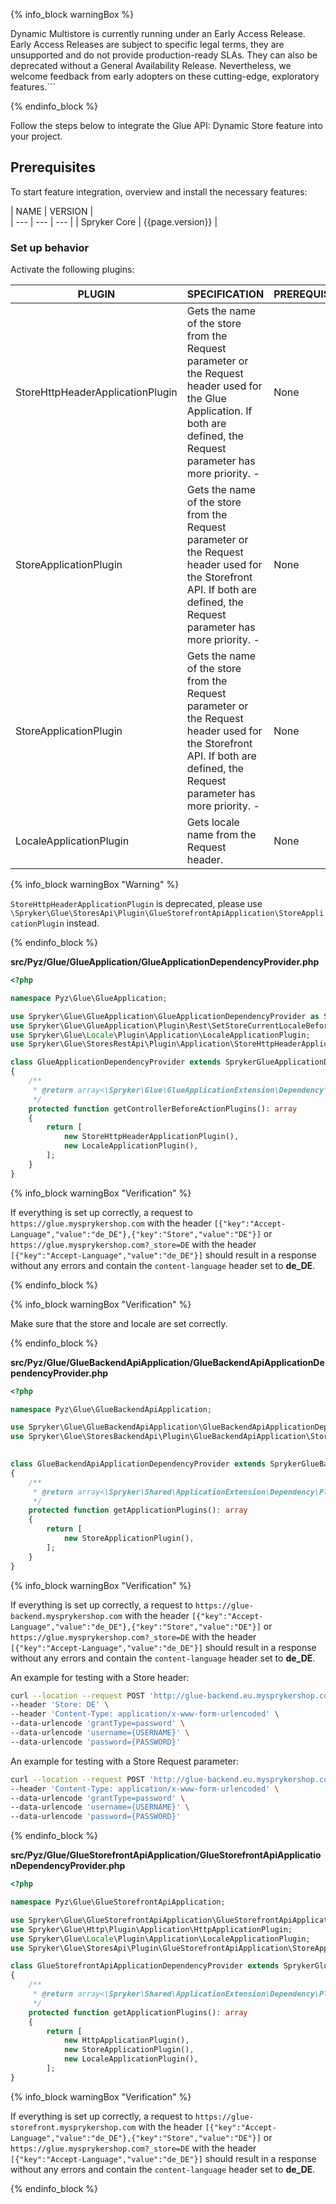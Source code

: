{% info_block warningBox %}

Dynamic Multistore is currently running under an Early Access Release. Early Access Releases are subject to specific legal terms, they are unsupported and do not provide production-ready SLAs. They can also be deprecated without a General Availability Release. Nevertheless, we welcome feedback from early adopters on these cutting-edge, exploratory features.```

{% endinfo_block %} 

Follow the steps below to integrate the Glue API: Dynamic Store feature into your project.

## Prerequisites
To start feature integration, overview and install the necessary features:

| NAME | VERSION |  
| --- | --- | --- |
| Spryker Core | {{page.version}} |


### Set up behavior


Activate the following plugins:

| PLUGIN | SPECIFICATION                                                                                                                                  | PREREQUISITES | NAMESPACE                                                 |
| --- |------------------------------------------------------------------------------------------------------------------------------------------------| --- |-----------------------------------------------------------|
| StoreHttpHeaderApplicationPlugin | Gets the name of the store from the Request parameter or the Request header used for the Glue Application. If both are defined, the Request parameter has more priority. - | None | Spryker\Glue\StoresRestApi\Plugin\Application             |
| StoreApplicationPlugin | Gets the name of the store from the Request parameter or the Request header used for the Storefront API. If both are defined, the Request parameter has more priority. -   | None | Spryker\Glue\StoresApi\Plugin\GlueStorefrontApiApplication                 |
| StoreApplicationPlugin |  Gets the name of the store from the Request parameter or the Request header used for the Storefront API. If both are defined, the Request parameter has more priority. -   | None | Spryker\Glue\StoresBackendApi\Plugin\GlueBackendApiApplication          |
| LocaleApplicationPlugin | Gets locale name from the Request header.                                                                                                      | None | Spryker\Glue\ProductOptionsRestApi\Plugin\GlueApplication |

{% info_block warningBox "Warning" %}

`StoreHttpHeaderApplicationPlugin` is deprecated, please use `\Spryker\Glue\StoresApi\Plugin\GlueStorefrontApiApplication\StoreApplicationPlugin` instead.

{% endinfo_block %}

**src/Pyz/Glue/GlueApplication/GlueApplicationDependencyProvider.php**


```php
<?php 

namespace Pyz\Glue\GlueApplication;

use Spryker\Glue\GlueApplication\GlueApplicationDependencyProvider as SprykerGlueApplicationDependencyProvider;
use Spryker\Glue\GlueApplication\Plugin\Rest\SetStoreCurrentLocaleBeforeActionPlugin;
use Spryker\Glue\Locale\Plugin\Application\LocaleApplicationPlugin;
use Spryker\Glue\StoresRestApi\Plugin\Application\StoreHttpHeaderApplicationPlugin;

class GlueApplicationDependencyProvider extends SprykerGlueApplicationDependencyProvider
{
    /**
     * @return array<\Spryker\Glue\GlueApplicationExtension\Dependency\Plugin\ControllerBeforeActionPluginInterface>
     */
    protected function getControllerBeforeActionPlugins(): array
    {
        return [
            new StoreHttpHeaderApplicationPlugin(),
            new LocaleApplicationPlugin(),
        ];
    }
}
```

{% info_block warningBox "Verification" %}

If everything is set up correctly, a request to `https://glue.mysprykershop.com` with the header `[{"key":"Accept-Language","value":"de_DE"},{"key":"Store","value":"DE"}]` or `https://glue.mysprykershop.com?_store=DE`  with the header `[{"key":"Accept-Language","value":"de_DE"}]` should result in a response without any errors and contain the `content-language` header set to **de_DE**.

{% endinfo_block %}

{% info_block warningBox "Verification" %}

Make sure that the store and locale are set correctly.

{% endinfo_block %}

**src/Pyz/Glue/GlueBackendApiApplication/GlueBackendApiApplicationDependencyProvider.php**


```php
<?php

namespace Pyz\Glue\GlueBackendApiApplication;

use Spryker\Glue\GlueBackendApiApplication\GlueBackendApiApplicationDependencyProvider as SprykerGlueBackendApiApplicationDependencyProvider;
use Spryker\Glue\StoresBackendApi\Plugin\GlueBackendApiApplication\StoreApplicationPlugin;
 

class GlueBackendApiApplicationDependencyProvider extends SprykerGlueBackendApiApplicationDependencyProvider
{
    /**
     * @return array<\Spryker\Shared\ApplicationExtension\Dependency\Plugin\ApplicationPluginInterface>
     */
    protected function getApplicationPlugins(): array
    {
        return [
            new StoreApplicationPlugin(),
        ];
    }
}
```

{% info_block warningBox "Verification" %}

If everything is set up correctly, a request to `https://glue-backend.mysprykershop.com` with the header `[{"key":"Accept-Language","value":"de_DE"},{"key":"Store","value":"DE"}]` or `https://glue.mysprykershop.com?_store=DE`  with the header `[{"key":"Accept-Language","value":"de_DE"}]` should result in a response without any errors and contain the `content-language` header set to **de_DE**.

An example for testing with a Store header: 

```bash
curl --location --request POST 'http://glue-backend.eu.mysprykershop.com/token' \
--header 'Store: DE' \
--header 'Content-Type: application/x-www-form-urlencoded' \
--data-urlencode 'grantType=password' \
--data-urlencode 'username={USERNAME}' \
--data-urlencode 'password={PASSWORD}'

```

An example for testing with a Store Request parameter:

```bash
curl --location --request POST 'http://glue-backend.eu.mysprykershop.com/token?_store=DE' \
--header 'Content-Type: application/x-www-form-urlencoded' \
--data-urlencode 'grantType=password' \
--data-urlencode 'username={USERNAME}' \
--data-urlencode 'password={PASSWORD}'

```

{% endinfo_block %}


**src/Pyz/Glue/GlueStorefrontApiApplication/GlueStorefrontApiApplicationDependencyProvider.php**

```php
<?php

namespace Pyz\Glue\GlueStorefrontApiApplication;

use Spryker\Glue\GlueStorefrontApiApplication\GlueStorefrontApiApplicationDependencyProvider as SprykerGlueStorefrontApiApplicationDependencyProvider;
use Spryker\Glue\Http\Plugin\Application\HttpApplicationPlugin;
use Spryker\Glue\Locale\Plugin\Application\LocaleApplicationPlugin;
use Spryker\Glue\StoresApi\Plugin\GlueStorefrontApiApplication\StoreApplicationPlugin;

class GlueStorefrontApiApplicationDependencyProvider extends SprykerGlueStorefrontApiApplicationDependencyProvider
{
    /**
     * @return array<\Spryker\Shared\ApplicationExtension\Dependency\Plugin\ApplicationPluginInterface>
     */
    protected function getApplicationPlugins(): array
    {
        return [
            new HttpApplicationPlugin(),
            new StoreApplicationPlugin(),
            new LocaleApplicationPlugin(),
        ];
}

```

{% info_block warningBox "Verification" %}

If everything is set up correctly, a request to `https://glue-storefront.mysprykershop.com` with the header `[{"key":"Accept-Language","value":"de_DE"},{"key":"Store","value":"DE"}]` or `https://glue.mysprykershop.com?_store=DE`  with the header `[{"key":"Accept-Language","value":"de_DE"}]` should result in a response without any errors and contain the `content-language` header set to **de_DE**.

{% endinfo_block %}
